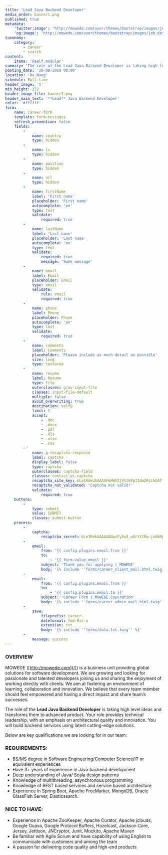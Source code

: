 ```yaml
---
title: 'Lead Java Backend Developer'
media_order: banner1.png
published: true
metadata:
    'twitter:image': 'http://mowede.com/user/themes/bootstrap/images/job-detail.png'
    'og:image': 'http://mowede.com/user/themes/bootstrap/images/job-detail.png'
taxonomy:
    category:
        - career
        - search
content:
    items: '@self.modular'
summary: 'The role of the Lead Java Backend Developer is taking high level ideas and transforms them to advanced product. Your role provides technical leadership, with an emphasis on architectural quality and innovation. You will build backend services using latest cutting-edge solutions.'
posting_date: '10-08-2018 00:00'
location: 'Da Nang'
schedule: Full-time
header_image: '1'
min_height: 272
header_image_file: banner1.png
header_main_text: '**Lead** Java Backend Developer'
color: '#ffffff'
form:
    name: career-form
    template: form-messages
    refresh_prevention: false
    fields:
        -
            name: country
            type: hidden
        -
            name: ic
            type: hidden
        -
            name: position
            type: hidden
        -
            name: url
            type: hidden
        -
            name: firstName
            label: 'First name'
            placeholder: 'First name'
            autocomplete: 'on'
            type: text
            validate:
                required: true
        -
            name: lastName
            label: 'Last name'
            placeholder: 'Last name'
            autocomplete: 'on'
            type: text
            validate:
                required: true
                message: 'Some message'
        -
            name: email
            label: Email
            placeholder: Email
            type: email
            validate:
                rule: email
                required: true
        -
            name: phone
            label: Phone
            placeholder: Phone
            autocomplete: 'on'
            type: text
            validate:
                required: true
        -
            name: comments
            label: Comments
            placeholder: 'Please include as much detail as possible'
            size: long
            type: textarea
        -
            name: resume
            label: Resume
            type: file
            outerclasses: grav-input-file
            classes: input-file-default
            multiple: false
            avoid_overwriting: true
            destination: self@
            limit: 1
            accept:
                - .doc
                - .docx
                - .pdf
                - .xls
                - .xlsx
                - .csv
        -
            name: g-recaptcha-response
            label: captcha
            display_label: false
            type: captcha
            outerclasses: captcha-field
            classes: contact-us-captcha
            recaptcha_site_key: 6Le1RmkUAAAAAFmHWVZjVtt0PpIIdm2RcL6GAT-r
            recaptcha_not_validated: 'Captcha not valid!'
            validate:
                required: true
    buttons:
        -
            type: submit
            value: SUBMIT
            classes: submit-button
    process:
        -
            captcha:
                recaptcha_secret: 6Le1RmkUAAAAANwsFy9x8_wUrYtZRw-jo6kMpCr6
        -
            email:
                from: '{{ config.plugins.email.from }}'
                to:
                    - '{{ form.value.email }}'
                subject: 'Thank you for applying | MOWEDE'
                body: '{% include ''forms/career_client_mail.html.twig'' %}'
        -
            email:
                from: '{{ config.plugins.email.from }}'
                to:
                    - '{{ config.plugins.email.to }}'
                subject: 'Career Form | MOWEDE Coporation'
                body: '{% include ''forms/career_admin_mail.html.twig'' %}'
        -
            save:
                fileprefix: career-
                dateformat: Ymd-His-u
                extension: txt
                body: '{% include ''forms/data.txt.twig'' %}'
        -
            message: success
---
```


### OVERVIEW

MOWEDE ([http://mowede.com](/)) is a business unit providing global solutions for software development. We are growing and looking for passionate and talented developers joining us and sharing the enjoyment of working directly with clients. We aim at fostering an environment of learning, collaboration and innovation. We believe that every team member should feel empowered and having a direct impact and share team’s successes.  

The role of the **Lead Java Backend Developer** is taking high level ideas and transforms them to advanced product. Your role provides technical leadership, with an emphasis on architectural quality and innovation. You will build backend services using latest cutting-edge solutions.

Below are key qualifications we are looking for in our team:

### REQUIREMENTS:

* BS/MS degree in Software Engineering/Computer Science/IT or equivalent experiences
* Have 3+ years  of experience in Java backend development
* Deep understanding of Java/ Scala design patterns
* Knowledge of multithreading, asynchronous programming
* Knowledge of REST based services and service based architecture
* Experience in Spring Boot, Apache FreeMarker, MongoDB, Oracle GlassFish Server, Elasticsearch.

### NICE TO HAVE:

* Experience in Apache ZooKeeper, Apache Curator, Apache jclouds, Google Guava, Google Protocol Buffers, Hazelcast, Jackson Core, Jersey, Jettison, JNCryptor, Junit, Mockito, Apache Maven
* Be familiar with Agile Scrum and have capability of using English to communicate with customers and among the team
* A passion for delivering code quality and high-end products 

